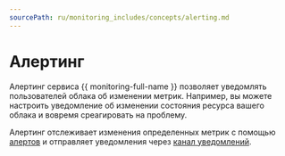 ```yaml
---
sourcePath: ru/monitoring_includes/concepts/alerting.md
---
```

# Алертинг

Алертинг сервиса {{ monitoring-full-name }} позволяет уведомлять пользователей облака об изменении метрик. Например, вы можете настроить уведомление об изменении состояния ресурса вашего облака и вовремя среагировать на проблему.

Алертинг отслеживает изменения определенных метрик с помощью [алертов](alerting/alert.md) и отправляет уведомления через [канал уведомлений](./alerting/notification-channel.md).
